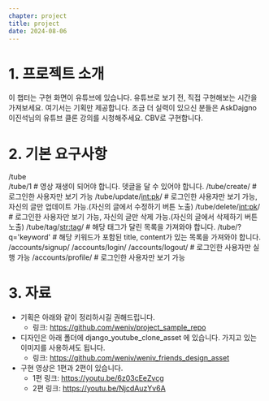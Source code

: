 ```yaml
---
chapter: project
title: project
date: 2024-08-06
---
```


# 1. 프로젝트 소개
이 챕터는 구현 화면이 유튜브에 있습니다. 유튜브로 보기 전, 직접 구현해보는 시간을 가져보세요. 여기서는 기획만 제공합니다. 조금 더 실력이 있으신 분들은 AskDajgno 이진석님의 유튜브 클론 강의를 시청해주세요. CBV로 구현합니다.

# 2. 기본 요구사항
/tube   
/tube/1                     # 영상 재생이 되어야 합니다. 뎃글을 달 수 있어야 합니다.
/tube/create/               # 로그인한 사용자만 보기 가능
/tube/update/<int:pk>/      # 로그인한 사용자만 보기 가능, 자신의 글만 업데이트 가능.(자신의 글에서 수정하기 버튼 노출)
/tube/delete/<int:pk>/      # 로그인한 사용자만 보기 가능, 자신의 글만 삭제 가능.(자신의 글에서 삭제하기 버튼 노출)
/tube/tag/<str:tag>/        # 해당 태그가 달린 목록을 가져와야 합니다.
/tube/?q='keyword'          # 해당 키워드가 포함된 title, content가 있는 목록을 가져와야 합니다.
/accounts/signup/
/accounts/login/
/accounts/logout/           # 로그인한 사용자만 실행 가능
/accounts/profile/          # 로그인한 사용자만 보기 가능

# 3. 자료
* 기획은 아래와 같이 정리하시길 권해드립니다.
    * 링크: https://github.com/weniv/project_sample_repo
* 디자인은 아래 폴더에 django_youtube_clone_asset 에 있습니다. 가지고 있는 이미지를 사용하셔도 됩니다.
    * 링크: https://github.com/weniv/weniv_friends_design_asset
* 구현 영상은 1편과 2편이 있습니다.
    * 1편 링크: https://youtu.be/6z03cEeZvcg
    * 2편 링크: https://youtu.be/NjcdAuzYv6A